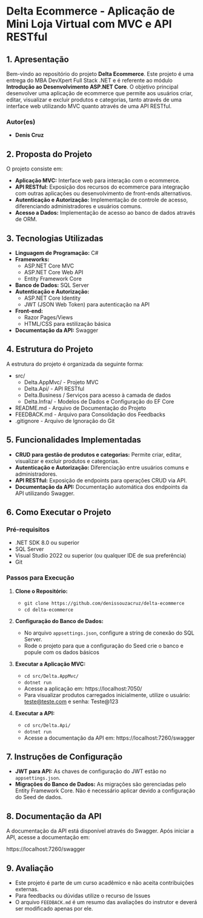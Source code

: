 # **Delta Ecommerce - Aplicação de Mini Loja Virtual com MVC e API RESTful**

## **1. Apresentação**

Bem-vindo ao repositório do projeto **Delta Ecommerce**. Este projeto é uma entrega do MBA DevXpert Full Stack .NET e é referente ao módulo **Introdução ao Desenvolvimento ASP.NET Core**.
O objetivo principal desenvolver uma aplicação de ecommerce que permite aos usuários criar, editar, visualizar e excluir produtos e categorias, tanto através de uma interface web utilizando MVC quanto através de uma API RESTful.


### **Autor(es)**
- **Denis Cruz**

## **2. Proposta do Projeto**

O projeto consiste em:

- **Aplicação MVC:** Interface web para interação com o ecommerce.
- **API RESTful:** Exposição dos recursos do ecommerce para integração com outras aplicações ou desenvolvimento de front-ends alternativos.
- **Autenticação e Autorização:** Implementação de controle de acesso, diferenciando administradores e usuários comuns.
- **Acesso a Dados:** Implementação de acesso ao banco de dados através de ORM.

## **3. Tecnologias Utilizadas**

- **Linguagem de Programação:** C#
- **Frameworks:**
  - ASP.NET Core MVC
  - ASP.NET Core Web API
  - Entity Framework Core
- **Banco de Dados:** SQL Server
- **Autenticação e Autorização:**
  - ASP.NET Core Identity
  - JWT (JSON Web Token) para autenticação na API
- **Front-end:**
  - Razor Pages/Views
  - HTML/CSS para estilização básica
- **Documentação da API:** Swagger

## **4. Estrutura do Projeto**

A estrutura do projeto é organizada da seguinte forma:


- src/
  - Delta.AppMvc/ - Projeto MVC
  - Delta.Api/ - API RESTful
  - Delta.Business / Serviços para acesso à camada de dados
  - Delta.Infra/ - Modelos de Dados e Configuração do EF Core
- README.md - Arquivo de Documentação do Projeto
- FEEDBACK.md - Arquivo para Consolidação dos Feedbacks
- .gitignore - Arquivo de Ignoração do Git

## **5. Funcionalidades Implementadas**

- **CRUD para gestão de produtos e categorias:** Permite criar, editar, visualizar e excluir produtos e categorias.
- **Autenticação e Autorização:** Diferenciação entre usuários comuns e administradores.
- **API RESTful:** Exposição de endpoints para operações CRUD via API.
- **Documentação da API:** Documentação automática dos endpoints da API utilizando Swagger.

## **6. Como Executar o Projeto**

### **Pré-requisitos**

- .NET SDK 8.0 ou superior
- SQL Server
- Visual Studio 2022 ou superior (ou qualquer IDE de sua preferência)
- Git

### **Passos para Execução**

1. **Clone o Repositório:**
   - `git clone https://github.com/denissouzacruz/delta-ecommerce`
   - `cd delta-ecommerce`

2. **Configuração do Banco de Dados:**
   - No arquivo `appsettings.json`, configure a string de conexão do SQL Server.
   - Rode o projeto para que a configuração do Seed crie o banco e popule com os dados básicos

3. **Executar a Aplicação MVC:**
   - `cd src/Delta.AppMvc/`
   - `dotnet run`
   - Acesse a aplicação em: https://localhost:7050/
   - Para visualizar produtos carregados inicialmente, utilize o usuário: teste@teste.com e senha: Teste@123

4. **Executar a API:**
   - `cd src/Delta.Api/`
   - `dotnet run`
   - Acesse a documentação da API em: https://localhost:7260/swagger

## **7. Instruções de Configuração**

- **JWT para API:** As chaves de configuração do JWT estão no `appsettings.json`.
- **Migrações do Banco de Dados:** As migrações são gerenciadas pelo Entity Framework Core. Não é necessário aplicar devido a configuração do Seed de dados.

## **8. Documentação da API**

A documentação da API está disponível através do Swagger. Após iniciar a API, acesse a documentação em:

https://localhost:7260/swagger

## **9. Avaliação**

- Este projeto é parte de um curso acadêmico e não aceita contribuições externas. 
- Para feedbacks ou dúvidas utilize o recurso de Issues
- O arquivo `FEEDBACK.md` é um resumo das avaliações do instrutor e deverá ser modificado apenas por ele.
